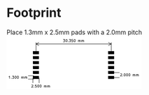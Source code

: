 
# <i class="fas fa-microchip"></i> Footprint <!-- {docsify-ignore} -->

Place 1.3mm x 2.5mm pads with a 2.0mm pitch
![Whitebox T0 Footprint](_media/whitebox-t0-footprint.svg)
